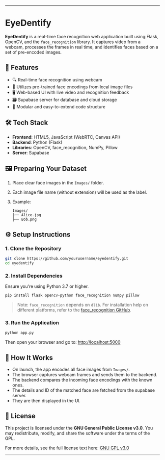 
---

# EyeDentify

**EyeDentify** is a real-time face recognition web application built using Flask, OpenCV, and the `face_recognition` library. It captures video from a webcam, processes the frames in real time, and identifies faces based on a set of pre-encoded images.

## 🚀 Features

* 🔍 Real-time face recognition using webcam
* 🧠 Utilizes pre-trained face encodings from local image files
* 🖥️ Web-based UI with live video and recognition feedback
* 🗃️ Supabase server for database and cloud storage
* 🧰 Modular and easy-to-extend code structure

## 🛠️ Tech Stack

* **Frontend**: HTML5, JavaScript (WebRTC, Canvas API)
* **Backend**: Python (Flask)
* **Libraries**: OpenCV, face\_recognition, NumPy, Pillow
* **Server**: Supabase


## 🖼️ Preparing Your Dataset

1. Place clear face images in the `Images/` folder.
2. Each image file name (without extension) will be used as the label.
3. Example:

   ```
   Images/
   ├── Alice.jpg
   ├── Bob.png
   ```

## ⚙️ Setup Instructions

### 1. Clone the Repository

```bash
git clone https://github.com/yourusername/eyedentify.git
cd eyedentify
```

### 2. Install Dependencies

Ensure you're using Python 3.7 or higher.

```bash
pip install flask opencv-python face_recognition numpy pillow
```

> Note: `face_recognition` depends on `dlib`. For installation help on different platforms, refer to the [face\_recognition GitHub](https://github.com/ageitgey/face_recognition#installation).

### 3. Run the Application

```bash
python app.py
```

Then open your browser and go to: [http://localhost:5000](http://localhost:5000)

## 🧪 How It Works

* On launch, the app encodes all face images from `Images/`.
* The browser captures webcam frames and sends them to the backend.
* The backend compares the incoming face encodings with the known ones.
* The details and ID of the matched face are fetched from the supabase server.
* They are then displayed in the UI.



## 📜 License

This project is licensed under the **GNU General Public License v3.0**.
You may redistribute, modify, and share the software under the terms of the GPL.

For more details, see the full license text here: [GNU GPL v3.0](https://www.gnu.org/licenses/gpl-3.0.en.html)

---
